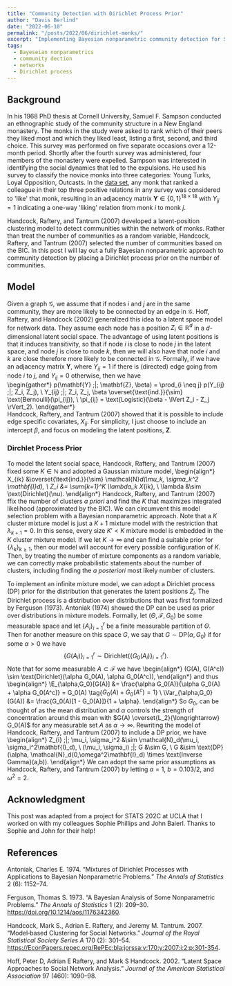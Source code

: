 ```yaml
---
title: "Community Detection with Dirichlet Process Prior"
author: "Davis Berlind"
date: "2022-06-10"
permalink: "/posts/2022/06/dirichlet-monks/"
excerpt: "Implementing Bayesian nonparametric community detection for Sampson's monks."
tags:
  - Bayeseian nonparametrics
  - community dection
  - networks
  - Dirichlet process
---
```


## Background

In his 1968 PhD thesis at Cornell University, Samuel F. Sampson conducted an ethnographic study of the community structure in a New England monastery. The monks in the study were asked to rank which of their peers they liked most and which they liked least, listing a first, second, and third choice. This survey was performed on five separate occasions over a 12-month period. Shortly after the fourth survey was administered, four members of the monastery were expelled. Sampson was interested in identifying the social dynamics that led to the expulsions. He used his survey to classify the novice monks into three categories: Young Turks, Loyal Opposition, Outcasts. In the [data set](https://networkdata.ics.uci.edu/netdata/html/sampson.html), any monk that ranked a colleague in their top three positive relations in any survey was considered to 'like' that monk, resulting in an adjacency matrix $\mathbf{Y}\in\{0,1\}^{18\times 18}$ with $Y_{ij}=1$ indicating a one-way 'liking' relation from monk $i$ to monk $j$. 

Handcock, Raftery, and Tantrum (2007) developed a latent-position clustering model to detect communities within the network of monks. Rather than treat the number of communities as a random variable, Handcock, Raftery, and Tantrum (2007) selected the number of communities based on the BIC. In this post I will lay out a fully Bayesian nonparametric approach to community detection by placing a Dirichlet process prior on the number of communities.

## Model

Given a graph $\mathcal{G}$, we assume that if nodes $i$ and $j$ are in the same community, they are more likely to be connected by an edge in $\mathcal{G}$. Hoff, Raftery, and Handcock (2002) generalized this idea to a latent space model for network data. They assume each node has a position $Z_i \in \mathbb{R}^d$ in a $d$-dimensional latent social space. The advantage of using latent positions is that it induces transitivity, so that if node $i$ is close to node $j$ in the latent space, and node $j$ is close to node $k$, then we will also have that node $i$ and $k$ are close therefore more likely to be connected in $\mathcal{G}$. Formally, if we have an adjacency matrix $\mathbf{Y}$, where $Y_{ij} = 1$ if there is (directed) edge going from node $i$ to $j$, and $Y_{ij} = 0$ otherwise, then we have  
\begin{gather*}
    p(\mathbf{Y} \;|\; \mathbf{Z}, \beta) = \prod_{i \neq j} p(Y_{ij} \;|\; Z_i, Z_j), \\
    Y_{ij} \;|\; Z_i, Z_j, \beta \overset{\text{ind.}}{\sim} \text{Bernoulli}(\pi_{ij}), \\ 
    \pi_{ij} = \text{Logistic}(\beta - \lVert Z_i - Z_j \rVert_2).
\end{gather*}  
Handcock, Raftery, and Tantrum (2007) showed that it is possible to include edge specific covariates, $X_{ij}$. For simplicity, I just choose to include an intercept $\beta$, and focus on modeling the latent positions, $\mathbf{Z}$.

### Dirchlet Process Prior

To model the latent social space, Handcock, Raftery, and Tantrum (2007)
fixed some $K \in \mathbb{N}$ and adopted a Gaussian mixture model,
\begin{align*}
    X_{ik} &\overset{\text{ind.}}{\sim} \mathcal{N}_d(\mu_k, \sigma_k^2 \mathbf{I}_d), \\
    Z_i &= \sum_{k=1}^K \lambda_k X_{ik}, \\
    \lambda &\sim \text{Dirichlet}(\nu).
\end{align*}
Handcock, Raftery, and Tantrum (2007) ffix the number of clusters *a priori* and find the $K$ that maximizes integrated likelihood (approximated by the BIC). We can circumvent this model selection problem with a Bayesian nonparametric approach. Note that a $K$ cluster mixture model is just a $K+1$ mixture model with the restriction that $\lambda_{k+1} = 0$. In this sense, every size $K' < K$ mixture model is embedded in the $K$ cluster mixture model. If we let $K \to \infty$ and can find a suitable prior for $\{\lambda_k\}_{k\geq 1}$, then our model will account for every possible configuration of $K$. Then, by treating the number of mixture components as a random variable, we can correctly make probabilistic statements about the number of clusters, including finding the *a posteriori* most likely number of clusters.

To implement an infinite mixture model, we can adopt a Dirichlet process (DP) prior for the distribution that generates the latent positions $Z_i$. The Dirichlet process is a distribution over distributions that was first formalized by Ferguson (1973). Antoniak (1974) showed the DP can be used as prior over distributions in mixture models. Formally, let $(\Theta, \mathcal{F}, G_0)$ be some measurable space and let $\{A_i\}_{i=1}^r$ be a finite measurable partition of $\Theta$. Then for another measure on this space $G$, we say that $G \sim \text{DP}(\alpha, G_0)$ if for some $\alpha > 0$ we have $$\{G(A_i)\}_{i=1}^r \sim \text{Dirichlet}(\{G_0(A_i)\}_{i=1}^r).$$ Note that for some measurable $A \subset \mathcal{F}$ we have 
\begin{align*}
    (G(A), G(A^c)) \sim \text{Dirichlet}(\alpha G_0(A), \alpha G_0(A^c)), 
\end{align*}
and thus
\begin{align*}
    \E_{\alpha,G_0}[G(A)] &= \frac{\alpha G_0(A)}{\alpha G_0(A) + \alpha G_0(A^c)} = G_0(A) \tag{$G_0(A) + G_0(A^c) = 1$} \\
    \Var_{\alpha,G_0}(G(A)) &= \frac{G_0(A)[1 - G_0(A)]}{1 + \alpha}.
\end{align*}
So $G_0$, can be thought of as the mean distribution and $\alpha$ controls the strength of concentration around this mean with $G(A) \overset{L_2}{\longrightarrow} G_0(A)$ for any measurable set $A$ as $\alpha \to \infty$. Rewriting the model of Handcock, Raftery, and Tantrum
(2007) to include a DP prior, we have
\begin{align*}
    Z_{i} \;|\; \mu_i, \sigma_i^2 &\sim \mathcal{N}_d(\mu_i, \sigma_i^2\mathbf{I}_d), \\
    (\mu_i, \sigma_i) \;|\; G &\sim G, \\
    G &\sim \text{DP}(\alpha, \mathcal{N}_d(0,\omega^2\mathbf{I}_d) \times \text{Inverse Gamma}(a,b)).
\end{align*}
We can adopt the same prior assumptions as Handcock, Raftery, and Tantrum (2007) by letting $a = 1$, $b = 0.103 / 2$, and $\omega^2 = 2$. 

## Acknowledgment

This post was adapted from a project for STATS 202C at UCLA that I worked on with my colleagues Sophie Phillips and John Baierl. Thanks to Sophie and John for their help!

## References

Antoniak, Charles E. 1974. “Mixtures of Dirichlet Processes with
Applications to Bayesian Nonparametric Problems.” *The Annals of
Statistics* 2 (6): 1152–74.

Ferguson, Thomas S. 1973. “<span class="nocase">A Bayesian Analysis of
Some Nonparametric Problems</span>.” *The Annals of Statistics* 1 (2):
209–30. <https://doi.org/10.1214/aos/1176342360>.

Handcock, Mark S., Adrian E. Raftery, and Jeremy M. Tantrum. 2007.
“Model‐based Clustering for Social Networks.” *Journal of the Royal
Statistical Society Series A* 170 (2): 301–54.
<https://EconPapers.repec.org/RePEc:bla:jorssa:v:170:y:2007:i:2:p:301-354>.

Hoff, Peter D, Adrian E Raftery, and Mark S Handcock. 2002. “Latent
Space Approaches to Social Network Analysis.” *Journal of the American
Statistical Association* 97 (460): 1090–98.
